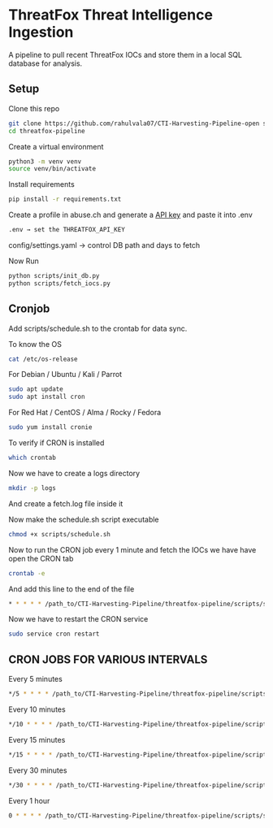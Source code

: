 # ThreatFox Threat Intelligence Ingestion

A pipeline to pull recent ThreatFox IOCs and store them in a local SQL database for analysis.

## Setup

Clone this repo
```bash
git clone https://github.com/rahulvala07/CTI-Harvesting-Pipeline-open source
cd threatfox-pipeline
```
Create a virtual environment
```bash
python3 -m venv venv
source venv/bin/activate
```

Install requirements
```bash
pip install -r requirements.txt
```
Create a profile in abuse.ch and generate a [API key](https://auth.abuse.ch/) and paste it into .env 
```bash
.env → set the THREATFOX_API_KEY
```
config/settings.yaml → control DB path and days to fetch

Now Run
```bash
python scripts/init_db.py
python scripts/fetch_iocs.py
```
## Cronjob
Add scripts/schedule.sh to the crontab for data sync.

To know the OS
```bash
cat /etc/os-release
```
For Debian / Ubuntu / Kali / Parrot
```bash
sudo apt update
sudo apt install cron
```
For Red Hat / CentOS / Alma / Rocky / Fedora
```bash
sudo yum install cronie
```
To verify if CRON is installed
```bash
which crontab
```
Now we have to create a logs directory
```bash
mkdir -p logs
```
And create a fetch.log file inside it

Now make the schedule.sh script executable
```bash
chmod +x scripts/schedule.sh
```
Now to run the CRON job every 1 minute and  fetch the IOCs we have have open the CRON tab
```bash
crontab -e
```
And add this line to the end of the file
```bash
* * * * * /path_to/CTI-Harvesting-Pipeline/threatfox-pipeline/scripts/schedule.sh
```
Now we have to restart the CRON service
```bash
sudo service cron restart
```
## CRON JOBS FOR VARIOUS INTERVALS

Every 5 minutes
```bash
*/5 * * * * /path_to/CTI-Harvesting-Pipeline/threatfox-pipeline/scripts/schedule.sh
```

Every 10 minutes
```bash
*/10 * * * * /path_to/CTI-Harvesting-Pipeline/threatfox-pipeline/scripts/schedule.sh
```

Every 15 minutes
```bash
*/15 * * * * /path_to/CTI-Harvesting-Pipeline/threatfox-pipeline/scripts/schedule.sh
```

Every 30 minutes

```bash
*/30 * * * * /path_to/CTI-Harvesting-Pipeline/threatfox-pipeline/scripts/schedule.sh
```

Every 1 hour
```bash
0 * * * * /path_to/CTI-Harvesting-Pipeline/threatfox-pipeline/scripts/schedule.sh
```
